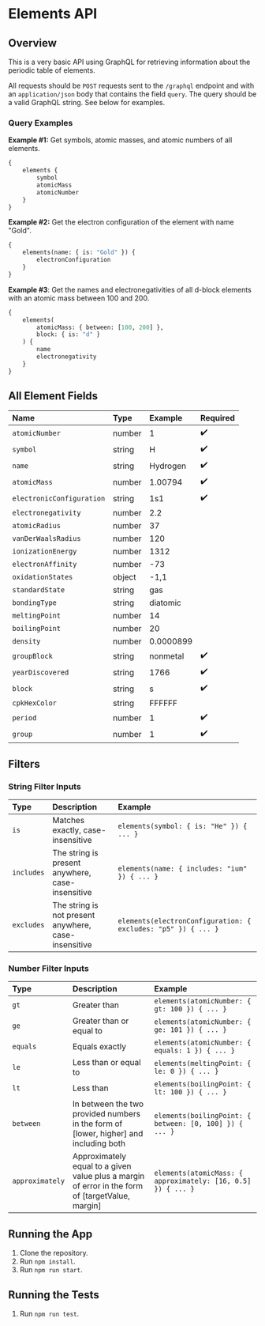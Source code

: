 # Elements API

## Overview

This is a very basic API using GraphQL for retrieving information about the periodic table of elements.

All requests should be `POST` requests sent to the `/graphql` endpoint and with an `application/json` body 
that contains the field `query`. The query should be a valid GraphQL string. See below for examples.

### Query Examples

**Example #1:** Get symbols, atomic masses, and atomic numbers of all elements.

```graphql
{
    elements {
        symbol
        atomicMass
        atomicNumber
    }
}
```

**Example #2:** Get the electron configuration of the element with name "Gold".

```graphql
{
    elements(name: { is: "Gold" }) {
        electronConfiguration
    }
}
```

**Example #3**: Get the names and electronegativities of all d-block elements with an atomic mass between 100 and 200.

```graphql
{
    elements(
        atomicMass: { between: [100, 200] },
        block: { is: "d" }
    ) {
        name
        electronegativity
    }
}
```

## All Element Fields
| Name | Type | Example | Required |
| :--- | :--- | :--- | :--- |
| `atomicNumber` | number | 1 | :heavy_check_mark: |
| `symbol` | string | H | :heavy_check_mark: |
| `name` | string | Hydrogen | :heavy_check_mark: |
| `atomicMass` | number | 1.00794 | :heavy_check_mark: |
| `electronicConfiguration` | string | 1s1 | :heavy_check_mark: |
| `electronegativity` | number | 2.2 |  |
| `atomicRadius` | number | 37 |  |
| `vanDerWaalsRadius` | number | 120 |  |
| `ionizationEnergy` | number | 1312 |  |
| `electronAffinity` | number | -73 |  |
| `oxidationStates` | object | -1,1 |  |
| `standardState` | string | gas |  |
| `bondingType` | string | diatomic |  |
| `meltingPoint` | number | 14 |  |
| `boilingPoint` | number | 20 |  |
| `density` | number | 0.0000899 |  |
| `groupBlock` | string | nonmetal | :heavy_check_mark: |
| `yearDiscovered` | string | 1766 | :heavy_check_mark: |
| `block` | string | s | :heavy_check_mark: |
| `cpkHexColor` | string | FFFFFF |  |
| `period` | number | 1 | :heavy_check_mark: |
| `group` | number | 1 | :heavy_check_mark: |

## Filters

### String Filter Inputs

| Type | Description | Example |
|:---   |:---    |:---  |
| `is` | Matches exactly, case-insensitive | `elements(symbol: { is: "He" }) { ... }` |
| `includes` | The string is present anywhere, case-insensitive | `elements(name: { includes: "ium" }) { ... }` |
| `excludes` | The string is not present anywhere, case-insensitive | `elements(electronConfiguration: { excludes: "p5" }) { ... }` |


### Number Filter Inputs

| Type | Description | Example |
|:---   | :---    | :---  |
| `gt` | Greater than | `elements(atomicNumber: { gt: 100 }) { ... }` |
| `ge` | Greater than or equal to | `elements(atomicNumber: { ge: 101 }) { ... }` |
| `equals` | Equals exactly | `elements(atomicNumber: { equals: 1 }) { ... }` |
| `le` | Less than or equal to | `elements(meltingPoint: { le: 0 }) { ... }` |
| `lt` | Less than | `elements(boilingPoint: { lt: 100 }) { ... }` |
| `between` | In between the two provided numbers in the form of [lower, higher] and including both | `elements(boilingPoint: { between: [0, 100] }) { ... }` |
| `approximately` | Approximately equal to a given value plus a margin of error in the form of [targetValue, margin] | `elements(atomicMass: { approximately: [16, 0.5] }) { ... }` |

## Running the App

1. Clone the repository.
2. Run `npm install`.
3. Run `npm run start`.

## Running the Tests

1. Run `npm run test`.
